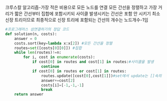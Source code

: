 크루스칼 알고리즘-가장 적은 비용으로 모든 노드를 연결 
모든 간선을 정렬하고 가장 거리가 짧은 간선부터 집합에 포함시키되 사이클 발생시키는 간선은 포함 안 시키기 
최소신장 트리이므로 최종적으로 신장 트리에 포함되는 간선의 개수는 노드개수-1임 
```python
#프로그래머스 섬연결하기의 정답 코드 
def solution(n, costs):
    answer = 0
    costs.sort(key=lambda x:x[2]) #모든 간선을 정렬
    routes=set([costs[0][0]]) #집합
    while len(routes)!=n:
        for i, cost in enumerate(costs):
            if cost[0] in routes and cost[1] in routes:#사이클을 발생
                continue
            if cost[0] in routes or cost[1] in routes:
                routes.update([cost[0],cost[1]])#set에서 update는 []속의 여러 요소를 더할때 쓴다 
                answer+=cost[2]
                costs[i]=[-1,-1,-1]
                break
    return answer

```
